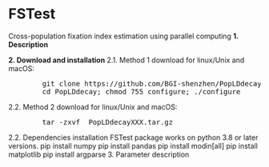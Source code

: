 # FSTest
Cross-population fixation index estimation using parallel computing</b>
<b>1. Description</b>

<b>2. Download and installation</b>
2.1. Method 1 download for linux/Unix and macOS:</b>
<pre>
        git clone https://github.com/BGI-shenzhen/PopLDdecay.git
        cd PopLDdecay; chmod 755 configure; ./configure
</pre>
2.2. Method 2 download for linux/Unix and macOS:</b>
<pre>
        tar -zxvf  PopLDdecayXXX.tar.gz
</pre>
 2.2. Dependencies installation</b>
 FSTest package works on python 3.8 or later versions.
         pip install numpy
         pip install pandas
         pip install modin[all]
         pip install matplotlib
         pip install argparse
3. Parameter description</b>
         

